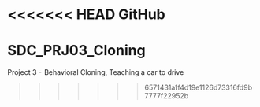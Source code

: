 <<<<<<< HEAD
GitHub
=======
# SDC_PRJ03_Cloning
Project 3 -  Behavioral Cloning, Teaching a car to drive
>>>>>>> 6571431a1f4d19e1126d73316fd9b7777f22952b
